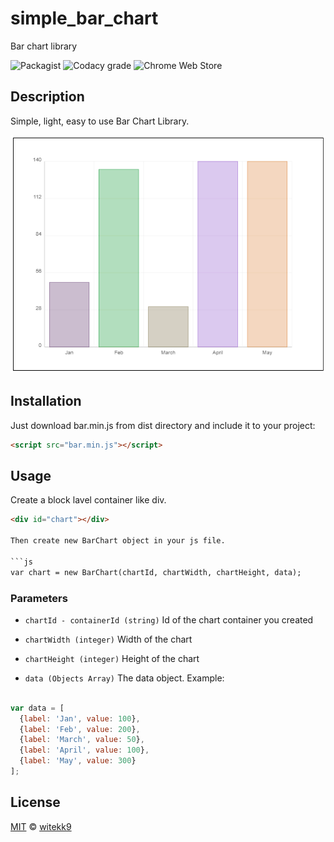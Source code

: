 # simple_bar_chart
Bar chart library


![Packagist](https://img.shields.io/packagist/l/doctrine/orm.svg)
![Codacy grade](https://img.shields.io/codacy/grade/e27821fb6289410b8f58338c7e0bc686.svg)
![Chrome Web Store](https://img.shields.io/chrome-web-store/stars/nimelepbpejjlbmoobocpfnjhihnpked.svg)

## Description
Simple, light, easy to use Bar Chart Library.

![](https://github.com/witekk9/simple_bar_chart/blob/master/bar.PNG)

## Installation
Just download bar.min.js from dist directory and include it to your project:

```html
<script src="bar.min.js"></script>
```
## Usage
Create a block lavel container like div.

```html
<div id="chart"></div>

Then create new BarChart object in your js file.

```js
var chart = new BarChart(chartId, chartWidth, chartHeight, data);
```

### Parameters
- `chartId - containerId (string)`
Id of the chart container you created

- `chartWidth (integer)`
Width of the chart

- `chartHeight (integer)`
Height of the chart

- `data (Objects Array)`
The data object. Example: 

```js

var data = [
  {label: 'Jan', value: 100},
  {label: 'Feb', value: 200},
  {label: 'March', value: 50},
  {label: 'April', value: 100},
  {label: 'May', value: 300}
];

```

## License
[MIT](LICENSE.md) © [witekk9](https://github.com/witekk9)
